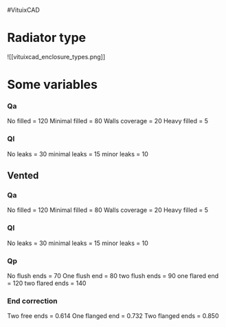 #VituixCAD 
# Radiator type

![[vituixcad_enclosure_types.png]]


# Some variables

### Qa
No filled = 120
Minimal filled = 80
Walls coverage = 20
Heavy filled = 5

### Ql
No leaks = 30
minimal leaks = 15
minor leaks = 10

## Vented
### Qa
No filled = 120
Minimal filled = 80
Walls coverage = 20
Heavy filled = 5

### Ql
No leaks = 30
minimal leaks = 15
minor leaks = 10

### Qp
No flush ends = 70
One flush end = 80
two flush ends = 90
one flared end = 120
two flared ends = 140

### End correction
Two free ends = 0.614
One flanged end = 0.732
Two flanged ends = 0.850


